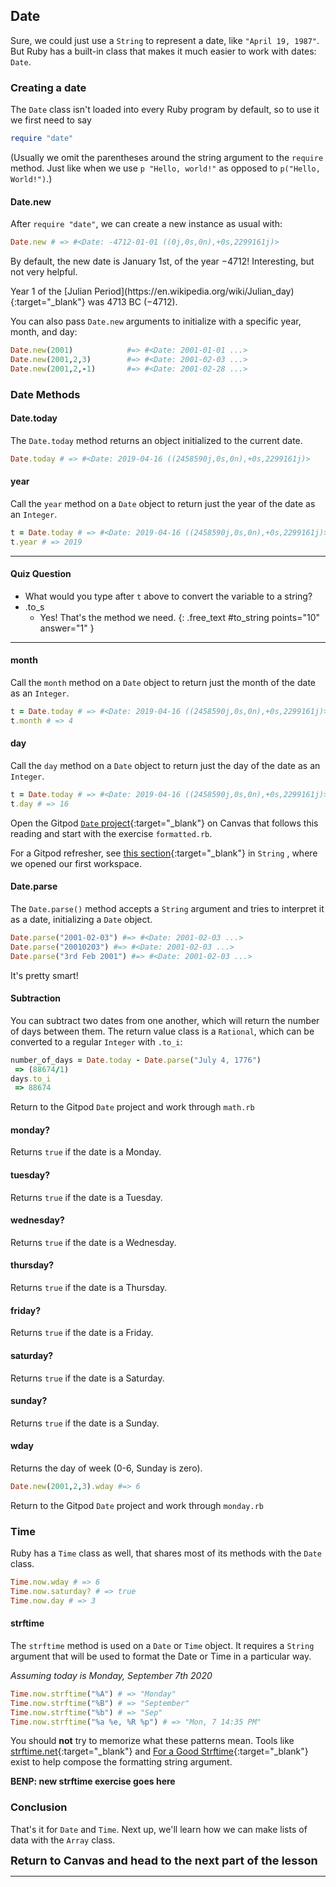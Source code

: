 ## Date

Sure, we could just use a `String` to represent a date, like `"April 19, 1987"`. But Ruby has a built-in class that makes it much easier to work with dates: `Date`.

### Creating a date

The `Date` class isn't loaded into every Ruby program by default, so to use it we first need to say

```ruby
require "date"
```

(Usually we omit the parentheses around the string argument to the `require` method. Just like when we use `p "Hello, world!"` as opposed to `p("Hello, World!")`.)

#### Date.new

After `require "date"`, we can create a new instance as usual with:

```ruby
Date.new # => #<Date: -4712-01-01 ((0j,0s,0n),+0s,2299161j)>
```

By default, the new date is January 1st, of the year −4712! Interesting, but not very helpful.

<aside markdown="1">
Year 1 of the [Julian Period](https://en.wikipedia.org/wiki/Julian_day){:target="_blank"} was 4713 BC (−4712).
</aside>

You can also pass `Date.new` arguments to initialize with a specific year, month, and day:

```ruby
Date.new(2001)            #=> #<Date: 2001-01-01 ...>
Date.new(2001,2,3)        #=> #<Date: 2001-02-03 ...>
Date.new(2001,2,-1)       #=> #<Date: 2001-02-28 ...>
```

### Date Methods

#### Date.today 

The `Date.today` method returns an object initialized to the current date.

```ruby
Date.today # => #<Date: 2019-04-16 ((2458590j,0s,0n),+0s,2299161j)>
```

#### year 

Call the `year` method on a `Date` object to return just the year of the date as an `Integer`.

```ruby
t = Date.today # => #<Date: 2019-04-16 ((2458590j,0s,0n),+0s,2299161j)>
t.year # => 2019
```

----

#### Quiz Question

- What would you type after `t` above to convert the variable to a string?
- .to_s
    - Yes! That's the method we need.
{: .free_text #to_string points="10" answer="1" }

----

#### month 

Call the `month` method on a `Date` object to return just the month of the date as an `Integer`.

```ruby
t = Date.today # => #<Date: 2019-04-16 ((2458590j,0s,0n),+0s,2299161j)>
t.month # => 4
```

#### day 

Call the `day` method on a `Date` object to return just the day of the date as an `Integer`.

```ruby
t = Date.today # => #<Date: 2019-04-16 ((2458590j,0s,0n),+0s,2299161j)>
t.day # => 16
```

<div class="proj" markdown="1">

  Open the Gitpod [`Date` project](https://github.com/appdev-projects/ruby-project-date-1){:target="_blank"} on Canvas that follows this reading and start with the exercise `formatted.rb`.

  For a Gitpod refresher, see [this section](https://learn.firstdraft.com/lessons/9#start-the-gitpod-project){:target="_blank"} in `String` , where we opened our first workspace.
</div>

#### Date.parse 

The `Date.parse()` method accepts a `String` argument and tries to interpret it as a date, initializing a `Date` object.

```ruby
Date.parse("2001-02-03") #=> #<Date: 2001-02-03 ...>
Date.parse("20010203") #=> #<Date: 2001-02-03 ...>
Date.parse("3rd Feb 2001") #=> #<Date: 2001-02-03 ...>
```

It's pretty smart!

#### Subtraction 

You can subtract two dates from one another, which will return the number of days between them. The return value class is a `Rational`, which can be converted to a regular `Integer` with `.to_i`:

```ruby
number_of_days = Date.today - Date.parse("July 4, 1776")
 => (88674/1)
days.to_i
 => 88674
```

<div class="proj" markdown="1">
  
  Return to the Gitpod `Date` project and work through `math.rb`
</div>

#### monday? 

Returns `true` if the date is a Monday.

#### tuesday? 

Returns `true` if the date is a Tuesday.

#### wednesday? 

Returns `true` if the date is a Wednesday.

#### thursday? 

Returns `true` if the date is a Thursday.

#### friday? 

Returns `true` if the date is a Friday.

#### saturday? 

Returns `true` if the date is a Saturday.

#### sunday? 

Returns `true` if the date is a Sunday.

#### wday 

Returns the day of week (0-6, Sunday is zero).

```ruby
Date.new(2001,2,3).wday #=> 6
```

<div class="proj" markdown="1">
  
  Return to the Gitpod `Date` project and work through `monday.rb`
</div>

### Time

Ruby has a `Time` class as well, that shares most of its methods with the `Date` class.

```ruby
Time.now.wday # => 6
Time.now.saturday? # => true
Time.now.day # => 3
```

#### strftime 

The `strftime` method is used on a `Date` or `Time` object. It requires a `String` argument that will be used to format the Date or Time in a particular way.

_Assuming today is Monday, September 7th 2020_

```ruby
Time.now.strftime("%A") # => "Monday"
Time.now.strftime("%B") # => "September"
Time.now.strftime("%b") # => "Sep"
Time.now.strftime("%a %e, %R %p") # => "Mon, 7 14:35 PM"
```

You should **not** try to memorize what these patterns mean. Tools like [strftime.net](http://www.strftime.net){:target="_blank"} and [For a Good Strftime](https://www.foragoodstrftime.com/){:target="_blank"} exist to help compose the formatting string argument.

**BENP: new strftime exercise goes here**

###  Conclusion

That's it for `Date` and `Time`. Next up, we'll learn how we can make lists of data with the `Array` class.

<span style="font-size: large">**Return to Canvas and head to the next part of the lesson**</span>

----